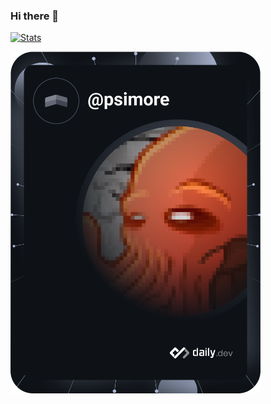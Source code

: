 ### Hi there 👋
[![Stats](https://github-readme-stats.vercel.app/api?username=psilore)](https://github.com/anuraghazra/github-readme-stats)

<a href="https://app.daily.dev/DailyDevTips"><img src="https://github.com/psilore/psilore/blob/main/devcard.svg" width="400" alt="Erik Emmerfors's Dev Card"/></a>

<!--
**psilore/psilore** is a ✨ _special_ ✨ repository because its `README.md` (this file) appears on your GitHub profile.

Here are some ideas to get you started:

- 🔭 I’m currently working on ...
- 🌱 I’m currently learning ...
- 👯 I’m looking to collaborate on ...
- 🤔 I’m looking for help with ...
- 💬 Ask me about ...
- 📫 How to reach me: ...
- 😄 Pronouns: ...
- ⚡ Fun fact: ...
-->
